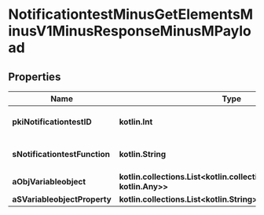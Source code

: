 
# NotificationtestMinusGetElementsMinusV1MinusResponseMinusMPayload

## Properties
Name | Type | Description | Notes
------------ | ------------- | ------------- | -------------
**pkiNotificationtestID** | **kotlin.Int** | The unique ID of the Notificationtest | 
**sNotificationtestFunction** | **kotlin.String** | The function name of the Notificationtest | 
**aObjVariableobject** | **kotlin.collections.List&lt;kotlin.collections.Map&lt;kotlin.String, kotlin.Any&gt;&gt;** |  | 
**aSVariableobjectProperty** | **kotlin.collections.List&lt;kotlin.String&gt;** |  |  [optional]



